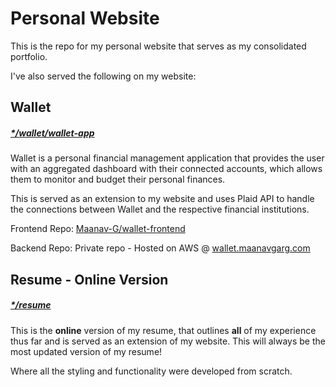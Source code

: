 # Personal Website
This is the repo for my personal website that serves as my consolidated portfolio.

I've also served the following on my website:

## Wallet
##### [*/wallet/wallet-app](https://maanavgarg.com/wallet/wallet-app.html)

Wallet is a personal financial management application that provides the user with an aggregated dashboard with their connected accounts, which allows them to monitor and budget their personal finances.

This is served as an extension to my website and uses Plaid API to handle the connections between Wallet and the respective financial institutions. 

Frontend Repo: [Maanav-G/wallet-frontend](https://github.com/Maanav-G/wallet-frontend)

Backend Repo: Private repo - Hosted on AWS @ [wallet.maanavgarg.com](http://wallet.maanavgarg.com)

## Resume - Online Version 
##### [*/resume](https://maanavgarg.com/resume.html)

This is the **online** version of my resume, that outlines **all** of my experience thus far and is served as an extension of my website. This will always be the most updated version of my resume!

Where all the styling and functionality were developed from scratch. 

